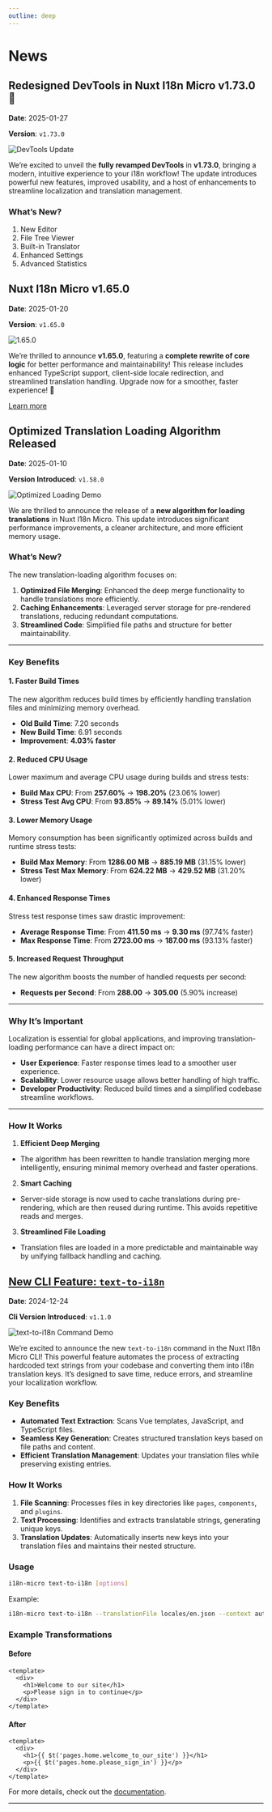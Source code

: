 ```yaml
---
outline: deep
---
```


# News


## Redesigned DevTools in Nuxt I18n Micro v1.73.0 🎉

**Date**: 2025-01-27

**Version**: `v1.73.0`

![DevTools Update](/1.73.0-devtools.gif)

We’re excited to unveil the **fully revamped DevTools** in **v1.73.0**, bringing a modern, intuitive experience to your i18n workflow! The update introduces powerful new features, improved usability, and a host of enhancements to streamline localization and translation management.

### What’s New?

1. New Editor
2. File Tree Viewer
3. Built-in Translator
4. Enhanced Settings
5. Advanced Statistics


## Nuxt I18n Micro v1.65.0

**Date**: 2025-01-20 

**Version**: `v1.65.0`

![1.65.0](/1.65.0.jpg)

We’re thrilled to announce **v1.65.0**, featuring a **complete rewrite of core logic** for better performance and maintainability! This release includes enhanced TypeScript support, client-side locale redirection, and streamlined translation handling. Upgrade now for a smoother, faster experience! 🚀

[Learn more](https://github.com/s00d/nuxt-i18n-micro/blob/main/CHANGELOG.md#v1650)

## Optimized Translation Loading Algorithm Released

**Date**: 2025-01-10

**Version Introduced**: `v1.58.0`

![Optimized Loading Demo](/optimized-loading.png)

We are thrilled to announce the release of a **new algorithm for loading translations** in Nuxt I18n Micro. This update introduces significant performance improvements, a cleaner architecture, and more efficient memory usage.

### What’s New?

The new translation-loading algorithm focuses on:
1. **Optimized File Merging**: Enhanced the deep merge functionality to handle translations more efficiently.
2. **Caching Enhancements**: Leveraged server storage for pre-rendered translations, reducing redundant computations.
3. **Streamlined Code**: Simplified file paths and structure for better maintainability.

---

### Key Benefits

#### **1. Faster Build Times**
The new algorithm reduces build times by efficiently handling translation files and minimizing memory overhead.

- **Old Build Time**: 7.20 seconds
- **New Build Time**: 6.91 seconds
- **Improvement**: **4.03% faster**

#### **2. Reduced CPU Usage**
Lower maximum and average CPU usage during builds and stress tests:

- **Build Max CPU**: From **257.60%** → **198.20%** (23.06% lower)
- **Stress Test Avg CPU**: From **93.85%** → **89.14%** (5.01% lower)

#### **3. Lower Memory Usage**
Memory consumption has been significantly optimized across builds and runtime stress tests:

- **Build Max Memory**: From **1286.00 MB** → **885.19 MB** (31.15% lower)
- **Stress Test Max Memory**: From **624.22 MB** → **429.52 MB** (31.20% lower)

#### **4. Enhanced Response Times**
Stress test response times saw drastic improvement:

- **Average Response Time**: From **411.50 ms** → **9.30 ms** (97.74% faster)
- **Max Response Time**: From **2723.00 ms** → **187.00 ms** (93.13% faster)

#### **5. Increased Request Throughput**
The new algorithm boosts the number of handled requests per second:

- **Requests per Second**: From **288.00** → **305.00** (5.90% increase)

---

### Why It’s Important

Localization is essential for global applications, and improving translation-loading performance can have a direct impact on:
- **User Experience**: Faster response times lead to a smoother user experience.
- **Scalability**: Lower resource usage allows better handling of high traffic.
- **Developer Productivity**: Reduced build times and a simplified codebase streamline workflows.

---

### How It Works

1. **Efficient Deep Merging**
  - The algorithm has been rewritten to handle translation merging more intelligently, ensuring minimal memory overhead and faster operations.

2. **Smart Caching**
  - Server-side storage is now used to cache translations during pre-rendering, which are then reused during runtime. This avoids repetitive reads and merges.

3. **Streamlined File Loading**
  - Translation files are loaded in a more predictable and maintainable way by unifying fallback handling and caching.


## [New CLI Feature: `text-to-i18n`](/guide/cli#🔄-text-to-i18n-command)

**Date**: 2024-12-24

**Cli Version Introduced**: `v1.1.0`

![text-to-i18n Command Demo](/text-to-i18n.gif)

We’re excited to announce the new `text-to-i18n` command in the Nuxt I18n Micro CLI! This powerful feature automates the process of extracting hardcoded text strings from your codebase and converting them into i18n translation keys. It’s designed to save time, reduce errors, and streamline your localization workflow.

### Key Benefits

- **Automated Text Extraction**: Scans Vue templates, JavaScript, and TypeScript files.
- **Seamless Key Generation**: Creates structured translation keys based on file paths and content.
- **Efficient Translation Management**: Updates your translation files while preserving existing entries.

### How It Works

1. **File Scanning**: Processes files in key directories like `pages`, `components`, and `plugins`.
2. **Text Processing**: Identifies and extracts translatable strings, generating unique keys.
3. **Translation Updates**: Automatically inserts new keys into your translation files and maintains their nested structure.

### Usage

```bash
i18n-micro text-to-i18n [options]
```

Example:

```bash
i18n-micro text-to-i18n --translationFile locales/en.json --context auth
```

### Example Transformations

#### Before
```vue
<template>
  <div>
    <h1>Welcome to our site</h1>
    <p>Please sign in to continue</p>
  </div>
</template>
```

#### After
```vue
<template>
  <div>
    <h1>{{ $t('pages.home.welcome_to_our_site') }}</h1>
    <p>{{ $t('pages.home.please_sign_in') }}</p>
  </div>
</template>
```

For more details, check out the [documentation](/guide/cli#🔄-text-to-i18n-command).


---

